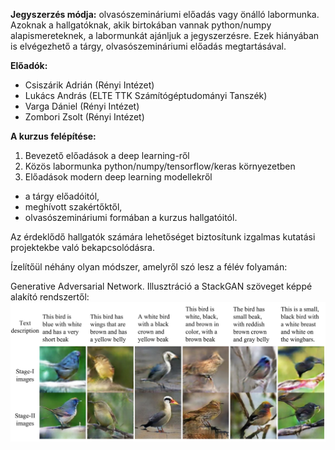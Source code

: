 **Jegyszerzés módja:** olvasószemináriumi előadás vagy önálló labormunka.
Azoknak a hallgatóknak, akik birtokában vannak python/numpy alapismereteknek,
a labormunkát ajánljuk a jegyszerzésre. Ezek hiányában is elvégezhető a tárgy,
olvasószemináriumi előadás megtartásával.

**Előadók:**
* Csiszárik Adrián (Rényi Intézet)
* Lukács András (ELTE TTK Számítógéptudományi Tanszék)
* Varga Dániel (Rényi Intézet)
* Zombori Zsolt (Rényi Intézet)


**A kurzus felépítése:**

1. Bevezető előadások a deep learning-ről
2. Közös labormunka python/numpy/tensorflow/keras környezetben
3. Előadások modern deep learning modellekről
  * a tárgy előadóitól,
  * meghívott szakértőktől,
  * olvasószemináriumi formában a kurzus hallgatóitól.


Az érdeklődő hallgatók számára lehetőséget biztosítunk
izgalmas kutatási projektekbe való bekapcsolódásra.

Ízelítőül néhány olyan módszer, amelyről szó lesz a félév folyamán:

Generative Adversarial Network. Illusztráció a StackGAN szöveget képpé alakító rendszertől:
![StackGAN](pics/stackgan.jpg "StackGAN")


